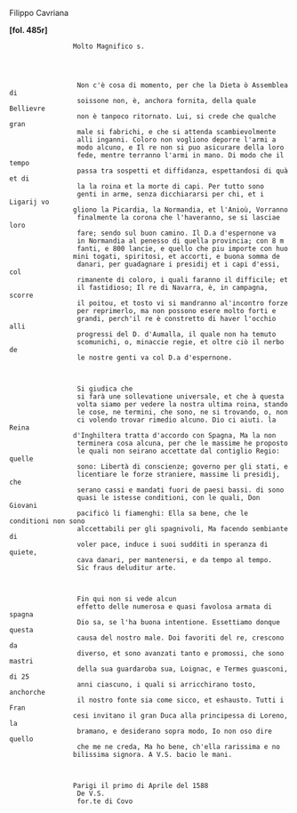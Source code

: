 Filippo Cavriana





        
            
                
**[fol. 485r]**


                
                    Molto Magnifico s.
                


                
                     Non c'è cosa di momento, per che la Dieta ò Assemblea di
                     soissone non, è, anchora fornita, della quale Bellievre
                     non è tanpoco ritornato. Lui, si crede che qualche gran
                     male si fabrichi, e che si attenda scambievolmente
                     alli inganni. Coloro non vogliono deporre l'armi a
                     modo alcuno, e Il re non si puo asicurare della loro
                     fede, mentre terranno l'armi in mano. Di modo che il tempo
                     passa tra sospetti et diffidanza, espettandosi di quà et di
                     la la roina et la morte di capi. Per tutto sono
                     genti in arme, senza dicchiararsi per chi, et i Ligarij vo 
                    gliono la Picardia, la Normandia, et l'Anioù, Vorranno
                     finalmente la corona che l'haveranno, se si lasciae loro
                     fare; sendo sul buon camino. Il D.a d'espernone va
                     in Normandia al penesso di quella provincia; con 8 m
                     fanti, e 800 lancie, e quello che piu importe con huo 
                    mini togati, spiritosi, et accorti, e buona somma de
                     danari, per guadagnare i presidij et i capi d'essi, col
                     rimanente di coloro, i quali faranno il difficile; et
                     il fastidioso; Il re di Navarra, è, in campagna, scorre
                     il poitou, et tosto vi si mandranno al'incontro forze
                     per reprimerlo, ma non possono esere molto forti e
                     grandi, perch'il re è constretto di haver l'occhio alli
                     progressi del D. d'Aumalla, il quale non ha temuto
                     scomunichi, o, minaccie regie, et oltre ciò il nerbo de
                     le nostre genti va col D.a d'espernone.


                
                     Si giudica che
                     si farà une sollevatione universale, et che à questa
                     volta siamo per vedere la nostra ultima roina, stando
                     le cose, ne termini, che sono, ne si trovando, o, non
                     ci volendo trovar rimedio alcuno. Dio ci aiuti. la Reina 
                    d'Inghiltera tratta d'accordo con Spagna, Ma la non
                     terminera cosa alcuna, per che le massime he proposto
                     le quali non seirano accettate dal contiglio Regio: quelle
                     sono: Libertà di conscienze; governo per gli stati, e
                     licentiare le forze straniere, massime li presidij, che
                     serano cassi e mandati fuori de paesi bassi. di sono
                     quasi le istesse conditioni, con le quali, Don Giovani
                     pacificò li fiamenghi: Ella sa bene, che le conditioni non sono
                     alccettabili per gli spagnivoli, Ma facendo sembiante di
                     voler pace, induce i suoi sudditi in speranza di quiete,
                     cava danari, per mantenersi, e da tempo al tempo.
                     Sic fraus deluditur arte.


                
                     Fin qui non si vede alcun
                     effetto delle numerosa e quasi favolosa armata di spagna
                     Dio sa, se l'ha buona intentione. Essettiamo donque questa
                     causa del nostro male. Doi favoriti del re, crescono da
                     diverso, et sono avanzati tanto e promossi, che sono mastri
                     della sua guardaroba sua, Loignac, e Termes guasconi, di 25
                     anni ciascuno, i quali si arricchirano tosto, anchorche
                     il nostro fonte sia come sicco, et eshausto. Tutti i Fran 
                    cesi invitano il gran Duca alla principessa di Loreno, la
                     bramano, e desiderano sopra modo, Io non oso dire quello
                     che me ne creda, Ma ho bene, ch'ella rarissima e no 
                    bilissima signora. A V.S. bacio le mani.


                
                    Parigi il primo di Aprile del 1588
                     De V.S.
                     for.te di Covo
                


            
        
    